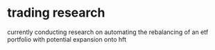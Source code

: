 # trading research

currently conducting research on automating the rebalancing of an etf portfolio with potential expansion onto hft
